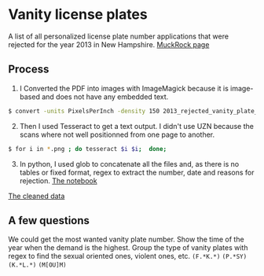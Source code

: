 # Vanity license plates

A list of all personalized license plate number applications that were rejected for the year 2013 in New Hampshire. [MuckRock page](https://www.muckrock.com/foi/new-hampshire-81/rejected-personalized-aka-vanity-license-plates-in-2013-department-of-motor-vehicles-11650/)

## Process

1. I Converted the PDF into images with ImageMagick because it is image-based and does not have any embedded text.

```sh
$ convert -units PixelsPerInch -density 150 2013_rejected_vanity_plate_applications_Redacted.pdf vanity_plate.png
```

2. Then I used Tesseract to get a text output. I didn't use UZN because the scans where not well positionned from one page to another.

```sh
$ for i in *.png ; do tesseract $i $i;  done;
```

3. In python, I used glob to concatenate all the files and, as there is no tables or fixed format, regex to extract the number, date and reasons for rejection.
[The notebook](https://github.com/mathieulede/foundations/blob/master/15-Homework%20PDF-to-text/Vanity%20license%20plates/Vanity%20license%20plates.ipynb)

[The cleaned data](https://github.com/mathieulede/foundations/blob/master/15-Homework%20PDF-to-text/Vanity%20license%20plates/vanity_license_plates.csv)

## A few questions

We could get the most wanted vanity plate number. Show the time of the year when the demand is the highest. Group the type of vanity plates with regex to find the sexual oriented ones, violent ones, etc. `(F.*K.*)` `(P.*SY)` `(K.*L.*)` `(M[OU]M)`